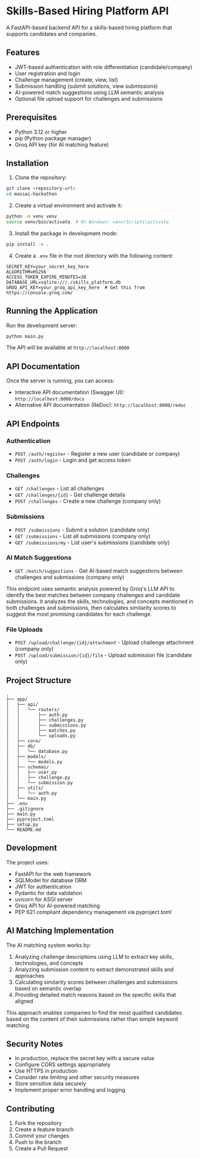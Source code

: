 # Skills-Based Hiring Platform API

A FastAPI-based backend API for a skills-based hiring platform that supports candidates and companies.

## Features

- JWT-based authentication with role differentiation (candidate/company)
- User registration and login
- Challenge management (create, view, list)
- Submission handling (submit solutions, view submissions)
- AI-powered match suggestions using LLM semantic analysis
- Optional file upload support for challenges and submissions

## Prerequisites

- Python 3.12 or higher
- pip (Python package manager)
- Groq API key (for AI matching feature)

## Installation

1. Clone the repository:

```bash
git clone <repository-url>
cd massai-hackathon
```

2. Create a virtual environment and activate it:

```bash
python -m venv venv
source venv/bin/activate  # On Windows: venv\Scripts\activate
```

3. Install the package in development mode:

```bash
pip install -e .
```

4. Create a `.env` file in the root directory with the following content:

```
SECRET_KEY=your_secret_key_here
ALGORITHM=HS256
ACCESS_TOKEN_EXPIRE_MINUTES=30
DATABASE_URL=sqlite:///./skills_platform.db
GROQ_API_KEY=your_groq_api_key_here  # Get this from https://console.groq.com/
```

## Running the Application

Run the development server:

```bash
python main.py
```

The API will be available at `http://localhost:8000`

## API Documentation

Once the server is running, you can access:

- Interactive API documentation (Swagger UI): `http://localhost:8000/docs`
- Alternative API documentation (ReDoc): `http://localhost:8000/redoc`

## API Endpoints

### Authentication

- `POST /auth/register` - Register a new user (candidate or company)
- `POST /auth/login` - Login and get access token

### Challenges

- `GET /challenges` - List all challenges
- `GET /challenges/{id}` - Get challenge details
- `POST /challenges` - Create a new challenge (company only)

### Submissions

- `POST /submissions` - Submit a solution (candidate only)
- `GET /submissions` - List all submissions (company only)
- `GET /submissions/my` - List user's submissions (candidate only)

### AI Match Suggestions

- `GET /match/suggestions` - Get AI-based match suggestions between challenges and submissions (company only)

This endpoint uses semantic analysis powered by Groq's LLM API to identify the best matches between company challenges and candidate submissions. It analyzes the skills, technologies, and concepts mentioned in both challenges and submissions, then calculates similarity scores to suggest the most promising candidates for each challenge.

### File Uploads

- `POST /upload/challenge/{id}/attachment` - Upload challenge attachment (company only)
- `POST /upload/submission/{id}/file` - Upload submission file (candidate only)

## Project Structure

```
.
├── app/
│   ├── api/
│   │   └── routers/
│   │       ├── auth.py
│   │       ├── challenges.py
│   │       ├── submissions.py
│   │       ├── matches.py
│   │       └── uploads.py
│   ├── core/
│   ├── db/
│   │   └── database.py
│   ├── models/
│   │   └── models.py
│   ├── schemas/
│   │   ├── user.py
│   │   ├── challenge.py
│   │   └── submission.py
│   ├── utils/
│   │   └── auth.py
│   └── main.py
├── .env
├── .gitignore
├── main.py
├── pyproject.toml
├── setup.py
└── README.md
```

## Development

The project uses:

- FastAPI for the web framework
- SQLModel for database ORM
- JWT for authentication
- Pydantic for data validation
- uvicorn for ASGI server
- Groq API for AI-powered matching
- PEP 621 compliant dependency management via pyproject.toml

## AI Matching Implementation

The AI matching system works by:

1. Analyzing challenge descriptions using LLM to extract key skills, technologies, and concepts
2. Analyzing submission content to extract demonstrated skills and approaches
3. Calculating similarity scores between challenges and submissions based on semantic overlap
4. Providing detailed match reasons based on the specific skills that aligned

This approach enables companies to find the most qualified candidates based on the content of their submissions rather than simple keyword matching.

## Security Notes

- In production, replace the secret key with a secure value
- Configure CORS settings appropriately
- Use HTTPS in production
- Consider rate limiting and other security measures
- Store sensitive data securely
- Implement proper error handling and logging

## Contributing

1. Fork the repository
2. Create a feature branch
3. Commit your changes
4. Push to the branch
5. Create a Pull Request
